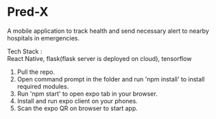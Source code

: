 # Pred-X
A mobile application to track health and send necessary alert to nearby hospitals in emergencies.<br>

Tech Stack :<br>
React Native, flask(flask server is deployed on cloud), tensorflow


1) Pull the repo.<br>
2) Open command prompt in the folder and run 'npm install' to install required modules.<br>
3) Run 'npm start' to open expo tab in your browser.<br>
4) Install and run expo client on your phones.<br>
5) Scan the expo QR on browser to start app.<br>

